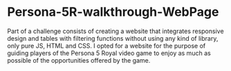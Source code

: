 # Persona-5R-walkthrough-WebPage
Part of a challenge consists of creating a website that integrates responsive design and tables with filtering functions without using any kind of library, only pure JS, HTML and CSS. I opted for a website for the purpose of guiding players of the Persona 5 Royal video game to enjoy as much as possible of the opportunities offered by the game.
